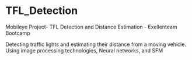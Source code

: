 # TFL_Detection
Mobileye Project- TFL Detection and Distance Estimation - Exellenteam Bootcamp

Detecting traffic lights and estimating their distance from a moving vehicle. Using image processing technologies, Neural networks, and SFM


